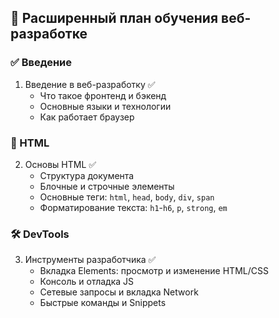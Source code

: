 ## 🧭 Расширенный план обучения веб-разработке

### ✅ Введение

1. Введение в веб-разработку  ✅
   - Что такое фронтенд и бэкенд
   - Основные языки и технологии
   - Как работает браузер

### 🧱 HTML

2. Основы HTML ✅
   - Структура документа
   - Блочные и строчные элементы
   - Основные теги: `html`, `head`, `body`, `div`, `span`
   - Форматирование текста: `h1`-`h6`, `p`, `strong`, `em`

### 🛠️ DevTools

3. Инструменты разработчика ✅
   - Вкладка Elements: просмотр и изменение HTML/CSS
   - Консоль и отладка JS
   - Сетевые запросы и вкладка Network
   - Быстрые команды и Snippets
